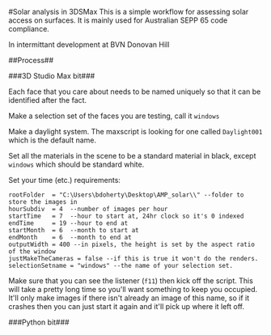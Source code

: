 #Solar analysis in 3DSMax
This is a simple workflow for assessing solar access on surfaces. It is mainly used for Australian SEPP 65 code compliance.

In intermittant development at BVN Donovan Hill

##Process##

###3D Studio Max bit###

Each face that you care about needs to be named uniquely so that it can be identified after the fact.

Make a selection set of the faces you are testing, call it `windows`

Make a daylight system. The maxscript is looking for one called `Daylight001` which is the default name.

Set all the materials in the scene to be a standard material in black, except `windows` which should be standard white.

Set your time (etc.) requirements:

```
rootFolder  = "C:\Users\bdoherty\Desktop\AMP_solar\\" --folder to store the images in
hourSubdiv  = 4  --number of images per hour
startTime   = 7  --hour to start at, 24hr clock so it's 0 indexed
endTime     = 19 --hour to end at
startMonth  = 6  --month to start at
endMonth    = 6  --month to end at
outputWidth = 400 --in pixels, the height is set by the aspect ratio of the window
justMakeTheCameras = false --if this is true it won't do the renders.
selectionSetname = "windows" --the name of your selection set.
```

Make sure that you can see the listener (`f11`) then kick off the script. This will take a pretty long time so you'll want something to keep you occupied. It'll only make images if there isn't already an image of this name, so if it crashes then you can just start it again and it'll pick up where it left off.

###Python bit###